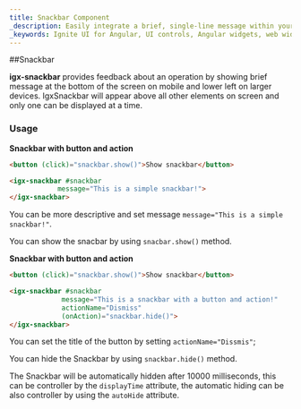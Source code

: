 ```yaml
---
title: Snackbar Component
_description: Easily integrate a brief, single-line message within your mobile and desktop applications with Ignite UI for Angular Snackbar component. 
_keywords: Ignite UI for Angular, UI controls, Angular widgets, web widgets, UI widgets, Angular, Native Angular Components Suite, Native Angular Controls, Native Angular Components Library, Angular Snackbar component, Angular Snackbar control
---
```

##Snackbar

**igx-snackbar** provides feedback about an operation by showing brief message at the bottom of the screen on mobile and lower left on larger devices. IgxSnackbar will appear above all  other elements on screen and only one can be displayed at a time.

### Usage 
**Snackbar with button and action**
```html
<button (click)="snackbar.show()">Show snackbar</button>

<igx-snackbar #snackbar
            message="This is a simple snackbar!">
</igx-snackbar>
```

You can be more descriptive and set message `message="This is a simple snackbar!"`.

You can show the snacbar by using `snacbar.show()` method.


**Snackbar with button and action**
```html
<button (click)="snackbar.show()">Show snackbar</button>

<igx-snackbar #snackbar
             message="This is a snackbar with a button and action!"
             actionName="Dismiss"
             (onAction)="snackbar.hide()">
</igx-snackbar>
```

You can set the title of the button by setting `actionName="Dissmis"`;

You can hide the Snackbar by using `snackbar.hide()` method.

The Snackbar will be automatically hidden after 10000 milliseconds, this can be controller by the
`displayTime` attribute, the automatic hiding can be also controller by using the `autoHide` attribute.